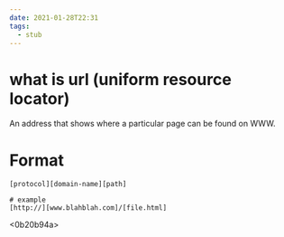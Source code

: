 ```yaml
---
date: 2021-01-28T22:31
tags: 
  - stub
---
```


# what is url (uniform resource locator)

An address that shows where a particular page can be found on WWW.

# Format

```
[protocol][domain-name][path]

# example
[http://][www.blahblah.com]/[file.html]
```

<0b20b94a>
